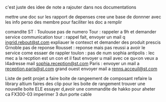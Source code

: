 c'est juste des idee de note a rajouter dans nos documentations

mettre une doc sur les rapport de depenses
cree une base de donnner avec les info perso des membre pour faciliter les doc a remplir


comandite ST :
Toulouse pas de numero
Tour : rappeler a 9h et demander service communication
tour : rappel fait, envoyer un mail q ingrid.rebout@st.com expliauer le contexct  et demander des produit prescis
Grnoble pas de reponse
Rousset : reponse mais pas reussi a avoir le service come essaer de rappler
toulon : pas de num
sophia antipolis : lec mec a la recption est un con et il faut envoyer u mail avec ce qu<on veux a l4adresse mail sophia.reception@st.com
Paris : envoyer un mail a reception.paris@st.com
grand ouest envoyer mail a renns.acceuil@st.com


Liste de petit projet a faire
boite de rangeement de composant
refaire la library altium
faires des clip pour les boite de rangement
trouver une nouvelle boite ELE
essayer d,avoir une commandite de hakko pour aheter ca FX300-03
imperimer 3 dun porte cable 
